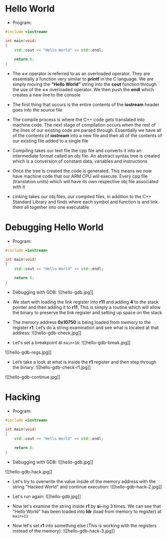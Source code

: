 # Hello World
- Program:
```cpp
#include <iostream>

int main(void)
{
	std::cout << "Hello World" << std::endl;
	
	return 0;
}
```

- The **<<** operator is referred to as an overloaded operator. They are essentially a function very similar to **printf** in the C language. We are simply moving the **“Hello World”** string into the **cout** function through the use of the **<<** overloaded operator. We then push the **endl** which creates a new line to the console

- The first thing that occurs is the entire contents of the **iostream** header goes into the source file 
- The compile process is where the C++ code gets translated into machine code. The next stage of compilation occurs when the rest of the lines of our existing code are parsed through. Essentially we have all of the contents of **iostream** into a new file and then all of the contents of our existing file added to a single file

- Compiling takes our text file the cpp file and converts it into an intermediate format called an obj file. An abstract syntax tree is created which is a conversion of constant data, variables and instructions
- Once the tree is created the code is generated. This means we now have machine code that our ARM CPU will execute. Every cpp file (translation units) which will have its own respective obj file associated with it
- Linking takes our obj files, our compiled files, in addition to the C++ Standard Library and finds where each symbol and function is and link them all together into one executable

# Debugging Hello World
- Program:
```cpp
#include <iostream>

int main(void)
{
	std::cout << "Hello World" << std::endl;
	
	return 0;
}
```

- Debugging with GDB:
![[hello-gdb.jpg]]

- We start with loading the link register into **r11** and adding **4** to the stack pointer and then adding it to **r11**. This is simply a routine which will allow the binary to preserve the link register and setting up space on the stack
- The memory address **0x10750** is being loaded from memory to the register **r1**. Let’s do a string examination and see what is located at that address:
![[hello-gdb-check.jpg]]

- Let's set a breakpoint at `main+16`:
![[hello-gdb-break.jpg]]

![[hello-gdb-regs.jpg]]

- Let’s take a look at what is inside the **r1** register and then step through the binary:
![[hello-gdb-check-r1.jpg]]

![[hello-gdb-continue.jpg]]

# Hacking
- Program:
```cpp
#include <iostream>

int main(void)
{
	std::cout << "Hello World" << std::endl;
	
	return 0;
}
```

- Debugging with GDB:
![[hello-gdb.jpg]]

![[hello-gdb-hack.jpg]]

- Let's try to overwrite the value inside of the memory address with the string "Hacked World” and continue execution:
![[hello-gdb-hack-2.jpg]]

- Let's run again:
![[hello-gdb.jpg]]

- Now let's examine the string inside **r1** by **si**-ing 3 times. We can see that "Hello World" has been loaded into **ldr** (load from memory to register) at `main+12`
- Now let's set **r1** into something else (This is working with the registers instead of the memory):
![[hello-gdb-hack-3.jpg]]
